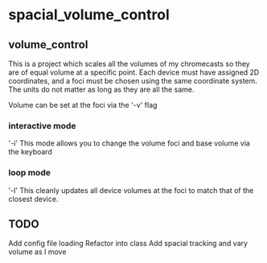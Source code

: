 # spacial_volume_control
## volume_control
This is a project which scales all the volumes of my chromecasts so they are of equal volume at a specific point.
Each device must have assigned 2D coordinates, and a foci must be chosen using the same coordinate system. 
The units do not matter as long as they are all the same.

Volume can be set at the foci via the  '-v' flag


### interactive mode
'-i'
This mode allows you to change the volume foci and base volume via the keyboard

### loop mode
'-l'
This cleanly updates all device volumes at the foci to match that of the closest device.

## TODO
Add config file loading 
Refactor into class
Add spacial tracking and vary volume as I move
